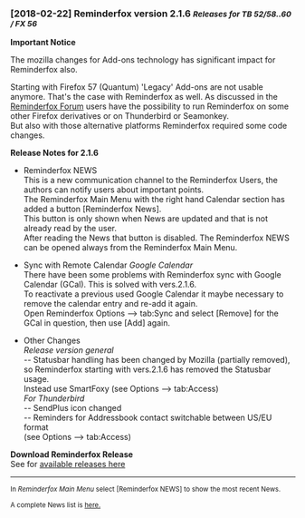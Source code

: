 ###  [2018-02-22] Reminderfox version 2.1.6 <small>  _Releases for TB 52/58..60 / FX 56_</small>

__Important Notice__

The mozilla changes for Add-ons technology has significant impact for Reminderfox also.  

Starting with Firefox 57 (Quantum) 'Legacy' Add-ons are not usable anymore. 
That's the case with Reminderfox as well. As discussed in the 
[Reminderfox Forum](https://groups.google.com/forum/#!forum/reminderfox)
users have the possibility to run Reminderfox on some other Firefox derivatives or on Thunderbird or Seamonkey.    
But also with those alternative platforms Reminderfox required some code changes.


 __Release Notes for 2.1.6__

* Reminderfox NEWS   
This is a new communication channel to the Reminderfox Users, the authors can notify users about important points.   
The Reminderfox Main Menu with the right hand Calendar section has added a button [Reminderfox News].   
This button is only shown when News are updated and that is not already read by the user.     
After reading the News that button is disabled. The Reminderfox NEWS can be opened always from the Reminderfox Main Menu.


* Sync with Remote Calendar _Google Calendar_   
There have been some problems with Reminderfox sync with Google Calendar (GCal). This is solved with vers.2.1.6.   
To reactivate a previous used Google Calendar it maybe necessary to remove the calendar entry and re-add it again.   
Open Reminderfox Options --> tab:Sync and select [Remove] for the GCal in question, then use [Add] again.

* Other Changes  
  _Release version general_   
  -- Statusbar handling has been changed by Mozilla (partially removed),   
     so Reminderfox starting with vers.2.1.6 has removed the Statusbar usage.   
     Instead use SmartFoxy (see Options --> tab:Access)  
  _For Thunderbird_  
  -- SendPlus icon changed   
  -- Reminders for Addressbook contact switchable between US/EU format  
     (see Options --> tab:Access)   

     
__Download Reminderfox Release__     
See for [available releases here](https://github.com/neandr/reminderfox/releases)


----
<small>In _Reminderfox Main Menu_ select [Reminderfox NEWS] to show the most recent News. </small>

<small>A complete News list is [here.](https://github.com/neandr/reminderfox/tree/master/docs) </small>

<!-- ReText used as a simple but powerful editor for Markdown - see https://github.com/retext-project/retext  -->
